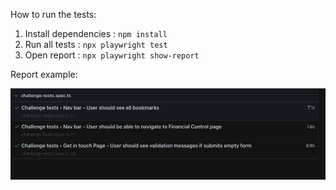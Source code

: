 How to run the tests: 

1. Install  dependencies  : `npm install`
2. Run all tests : `npx playwright test`
3. Open report : `npx playwright show-report`


Report example: 

![Report example](report-results.png)